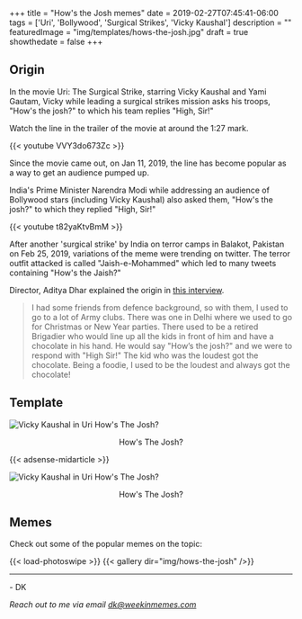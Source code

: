 +++
title = "How's the Josh memes"
date = 2019-02-27T07:45:41-06:00
tags = ['Uri', 'Bollywood', 'Surgical Strikes', 'Vicky Kaushal']
description = ""
featuredImage = "img/templates/hows-the-josh.jpg"
draft = true
showthedate = false
+++

## Origin

In the movie Uri: The Surgical Strike, starring Vicky Kaushal and Yami Gautam, Vicky while leading a surgical strikes mission asks his troops, "How's the josh?" to which his team replies "High, Sir!"

<!--more-->

Watch the line in the trailer of the movie at around the 1:27 mark.

{{< youtube VVY3do673Zc >}}

Since the movie came out, on Jan 11, 2019, the line has become popular as a way to get an audience pumped up. 

India's Prime Minister Narendra Modi while addressing an audience of Bollywood stars (including Vicky Kaushal) also asked them, "How's the josh?" to which they replied "High, Sir!"

{{< youtube t82yaKtvBmM >}}


After another 'surgical strike' by India on terror camps in Balakot, Pakistan on Feb 25, 2019, variations of the meme were trending on twitter. The terror outfit attacked is called "Jaish-e-Mohammed" which led to many tweets containing "How's the Jaish?"


Director, Aditya Dhar explained the origin in [this interview](https://www.msn.com/en-sg/entertainment/bollywood/uri-director-aditya-dhar-explains-the-origin-of-hows-the-josh/ar-BBTexsH?li=AAgfYGb).

> I had some friends from defence background, so with them, I used to go to a lot of Army clubs. There was one in Delhi where we used to go for Christmas or New Year parties. There used to be a retired Brigadier who would line up all the kids in front of him and have a chocolate in his hand.
>He would say "How’s the josh?" and we were to respond with "High Sir!" The kid who was the loudest got the chocolate. Being a foodie, I used to be the loudest and always got the chocolate!


## Template

![Vicky Kaushal in Uri How's The Josh?](img/templates/hows-the-josh-with-text.jpg)
<center>How's The Josh?</center>

{{< adsense-midarticle >}}

![Vicky Kaushal in Uri How's The Josh?](img/templates/hows-the-josh2-with-text.jpg)
<center>How's The Josh?</center>

## Memes

Check out some of the popular memes on the topic:

{{< load-photoswipe >}}
{{< gallery dir="img/hows-the-josh" />}}

---
\- DK

*Reach out to me via email [dk@weekinmemes.com](mailto:dk@weekinmemes.com)*